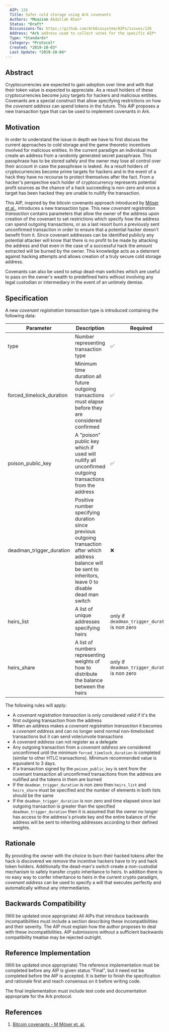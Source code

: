 ```yaml
---
  AIP: 126
  Title: Safer cold storage using Ark covenants
  Authors: *Moazzam Abdullah Khan*
  Status: *Draft*
  Discussions-To: https://github.com/ArkEcosystem/AIPs/issues/126
  Address: *Ark address used to collect votes for the specific AIP*
  Type: *Standards*
  Category: *Protocol*
  Created: *2019-10-03*
  Last Update: *2019-10-04*
--- 
```


## Abstract
Cryptocurrencies are expected to gain adoption over time and with that their token value is expected to appreciate. As a result holders of these cryptocurrencies become juicy targets for hackers and malicious entities. Covenants are a special construct that allow specifying restrictions on how the _covenant address_ can spend tokens in the future. This AIP proposes a new transaction type that can be used to implement covenants in Ark.

## Motivation
In order to understand the issue in depth we have to first discuss the current approaches to cold storage and the game theoretic incentives involved for malicious entities.
In the current paradigm an individual must create an address from a randomly generated secret passphrase. This passphrase has to be stored safely and the owner may lose all control over their account in case the passphrase is leaked. As a result holders of cryptocurrencies become prime targets for hackers and in the event of a hack they have no recourse to protect themselves after the fact. From a hacker's perspective each holder of cryptocurrency represents potential profit sources as the chance of a hack succeeding is non-zero and once a target has been hacked they are unable to nullify the transaction.

This AIP, inspired by the bitcoin covenants approach introduced by [Möser et al.](https://fc16.ifca.ai/bitcoin/papers/MES16.pdf), introduces a new transaction type. This new _covenant registration transaction_ contains parameters that allow the owner of the address upon creation of the covenant to set restrictions which specify how the address can spend outgoing transactions, or as a last resort burn a previously sent unconfirmed transaction in order to ensure that a potential hacker doesn't benefit from it. Since covenant addresses can be identified publicly any potential attacker will know that there is no profit to be made by attacking the address and that even in the case of a successful hack the amount extracted will be burned by the owner. This knowledge acts as a deterrent against hacking attempts and allows creation of a truly secure cold storage address.

Covenants can also be used to setup dead-man switches which are useful to pass on the owner's wealth to predefined heirs without involving any legal custodian or intermediary in the event of an untimely demise.

## Specification
A new _covenant registration transaction_ type is introduced containing the following data:

| Parameter   | Description                     | Required           |
|-------------|---------------------------------|--------------------|
| type | Number representing transaction type | :white_check_mark: |
| forced_timelock_duration | Minimum time duration all future outgoing transactions must elapse before they are considered confirmed | :white_check_mark: |
| poison_public_key | A "poison" public key which if used will nullify all unconfirmed outgoing transactions from the address | :white_check_mark: |
| deadman_trigger_duration | Positive number specifying duration since previous outgoing transaction after which address balance will be sent to inheritors, leave 0 to disable dead man switch | :x: |
| heirs_list | A list of unique addresses specifying heirs | only if `deadman_trigger_duration` is non zero  |
| heirs_share | A list of numbers representing weights of how to distribute the balance between the heirs  | only if `deadman_trigger_duration` is non zero |

The following rules will apply:
- A _covenant registration transaction_ is only considered valid if it's the first outgoing transaction from the address
- When an address makes a _covenant registration transaction_ it becomes a _covenant address_ and can no longer send normal non-timelocked transactions but it can send vote/unvote transactions
- A _covenant address_ can not register as a delegate
- Any outgoing transaction from a _covenant address_ are considered unconfirmed until the minimum `forced_timelock_duration` is completed (similar to other HTLC transactions). Minimum recommended value is equivalent to 3 days.
- If a transaction signed by the `poison_public_key` is sent from the covenant transaction all unconfirmed transactions from the address are nullified and the tokens in them are burned
- If the `deadman_trigger_duration` is non zero then `heirs_list` and `heirs_share` must be specified and the number of elements in both lists should be the same
- If the `deadman_trigger_duration` is non zero and time elapsed since last outgoing transaction is greater than the specified `deadman_trigger_duration` then it is assumed that the owner no longer has access to the address's private key and the entire balance of the address will be sent to inheriting addresses according to their defined weights.


## Rationale
By providing the owner with the choice to burn their hacked tokens after the hack is discovered we remove the incentive hackers have to try and hack token holders. Additionally the dead-man's switch create a non-custodial mechanism to safely transfer crypto inheritance to heirs. In addition there is no easy way to confer inheritance to heirs in the current crypto paradigm, _covenant address_ can be used to specify a will that executes perfectly and automatically without any intermediaries.

## Backwards Compatibility
(Will be updated once appropriate)
All AIPs that introduce backwards incompatibilities must include a section describing these incompatibilities and their severity. The AIP must explain how the author proposes to deal with these incompatibilities. AIP submissions without a sufficient backwards compatibility treatise may be rejected outright.

## Reference Implementation
(Will be updated once appropriate)
The reference implementation must be completed before any AIP is given status "Final", but it need not be completed before the AIP is accepted. It is better to finish the specification and rationale first and reach consensus on it before writing code.

The final implementation must include test code and documentation appropriate for the Ark protocol.

## References
1. [Bitcoin covenants - M Möser et. al.](https://fc16.ifca.ai/bitcoin/papers/MES16.pdf)
